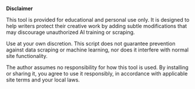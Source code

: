 **Disclaimer**

This tool is provided for educational and personal use only. It is designed to help writers protect their creative work by adding subtle modifications that may discourage unauthorized AI training or scraping.

Use at your own discretion. This script does not guarantee prevention against data scraping or machine learning, nor does it interfere with normal site functionality. 

The author assumes no responsibility for how this tool is used. By installing or sharing it, you agree to use it responsibly, in accordance with applicable site terms and your local laws.
